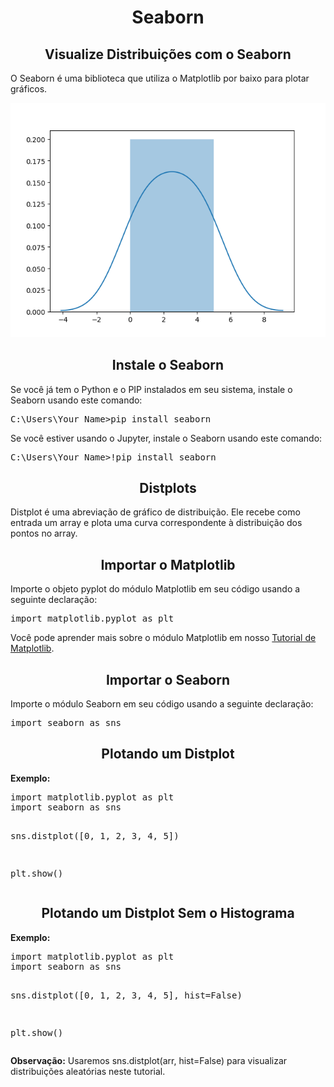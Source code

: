 <h1 align="center">Seaborn</h1>
<h2 align="center">Visualize Distribuições com o Seaborn</h2>
<p>O Seaborn é uma biblioteca que utiliza o Matplotlib por baixo para plotar gráficos.</p>
<img src="sns1.png">
<h2 align="center">Instale o Seaborn</h2>
<p>Se você já tem o Python e o PIP instalados em seu sistema, instale o Seaborn usando este comando:</p>
<pre>
C:\Users\Your Name>pip install seaborn
</pre>
<p>Se você estiver usando o Jupyter, instale o Seaborn usando este comando:</p>
<pre>
C:\Users\Your Name>!pip install seaborn
</pre>
<h2 align="center">Distplots</h2>
<p>Distplot é uma abreviação de gráfico de distribuição. Ele recebe como entrada um array e plota uma curva correspondente à distribuição dos pontos no array.</p>
<h2 align="center">Importar o Matplotlib</h2>
<p>Importe o objeto pyplot do módulo Matplotlib em seu código usando a seguinte declaração:</p>
<pre>
import matplotlib.pyplot as plt
</pre>
<p>Você pode aprender mais sobre o módulo Matplotlib em nosso <a href="https://github.com/Math-Muniz/Data-Roadmap/tree/main/Data-Science-Roadmap/Visualizacao-de-Dados/1.Matplotlib">Tutorial de Matplotlib</a>.</p>
<h2 align="center">Importar o Seaborn</h2>
<p>Importe o módulo Seaborn em seu código usando a seguinte declaração:</p>
<pre>
import seaborn as sns
</pre>
<h2 align="center">Plotando um Distplot</h2>
<p><b>Exemplo:</b></p>
<pre>
import matplotlib.pyplot as plt
import seaborn as sns

sns.distplot([0, 1, 2, 3, 4, 5])

plt.show()
</pre>
<h2 align="center">Plotando um Distplot Sem o Histograma</h2>
<p><b>Exemplo:</b></p>
<pre>
import matplotlib.pyplot as plt
import seaborn as sns

sns.distplot([0, 1, 2, 3, 4, 5], hist=False)

plt.show()
</pre>
<p><b>Observação:</b> Usaremos sns.distplot(arr, hist=False) para visualizar distribuições aleatórias neste tutorial.</p>
